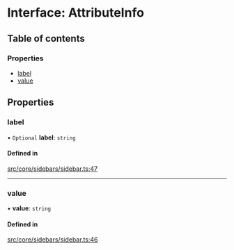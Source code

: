# Interface: AttributeInfo

## Table of contents

### Properties

- [label](../wiki/AttributeInfo#label)
- [value](../wiki/AttributeInfo#value)

## Properties

### label

• `Optional` **label**: `string`

#### Defined in

[src/core/sidebars/sidebar.ts:47](https://github.com/decisively-io/interview-sdk/blob/749d289f90b45ddcdd893b59a564a1efcab35fcb/src/core/sidebars/sidebar.ts#L47)

___

### value

• **value**: `string`

#### Defined in

[src/core/sidebars/sidebar.ts:46](https://github.com/decisively-io/interview-sdk/blob/749d289f90b45ddcdd893b59a564a1efcab35fcb/src/core/sidebars/sidebar.ts#L46)
